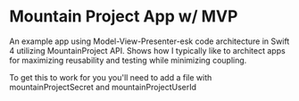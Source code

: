 # Mountain Project App w/ MVP
An example app using Model-View-Presenter-esk code architecture in Swift 4 utilizing MountainProject API. Shows how I typically like to architect apps for maximizing reusability and testing while minimizing coupling.

To get this to work for you you'll need to add a file with mountainProjectSecret and mountainProjectUserId
